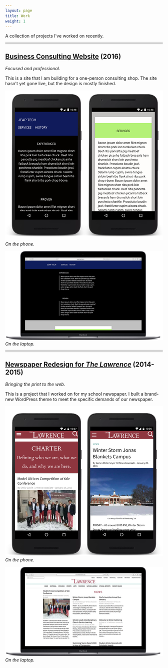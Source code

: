 ```yaml
---
layout: page
title: Work
weight: 1
---
```


A collection of projects I've worked on recently.

<hr>

## [Business Consulting Website][JEAP] (2016)
*Focused and professional.*

This is a site that I am building for a one-person consulting shop. The site hasn't yet gone live, but the design is mostly finished.

![Jeap LLC Phone](/assets/2015/02/jeap-llc-phone.png)*On the phone.*

![Jeap LLC Laptop Top](/assets/2015/02/jeap-llc-laptop-homepage-top.png)*On the laptop.*

[JEAP]: http://ericjwdchen.org/work/business-consulting-website

<hr>

## [Newspaper Redesign for *The Lawrence*][the lawrence] (2014-2015)
*Bringing the print to the web.*

This is a project that I worked on for my school newspaper. I built a brand-new WordPress theme to meet the specific demands of our newspaper.

![The Lawrence Phone](/assets/2015/01/the-lawrence-phone.png)*On the phone.*

![The Lawrence Laptop](/assets/2015/01/the-lawrence-laptop.png)*On the laptop.*

[the lawrence]: http://ericjwdchen.org/work/the-lawrence
